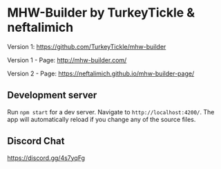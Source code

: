 # MHW-Builder by TurkeyTickle & neftalimich

Version 1: https://github.com/TurkeyTickle/mhw-builder

Version 1 - Page: http://mhw-builder.com/

Version 2 - Page: https://neftalimich.github.io/mhw-builder-page/


## Development server

Run `npm start` for a dev server. Navigate to `http://localhost:4200/`. The app will automatically reload if you change any of the source files.

## Discord Chat

https://discord.gg/4s7yqFg
